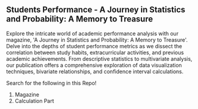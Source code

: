 ## Students Performance - A Journey in Statistics and Probability: A Memory to Treasure

Explore the intricate world of academic performance analysis with our magazine, 'A Journey in Statistics and Probability: A Memory to Treasure'. Delve into the depths of student performance metrics as we dissect the correlation between study habits, extracurricular activities, and previous academic achievements. From descriptive statistics to multivariate analysis, our publication offers a comprehensive exploration of data visualization techniques, bivariate relationships, and confidence interval calculations.

Search for the following in this Repo!
1. Magazine
2. Calculation Part

